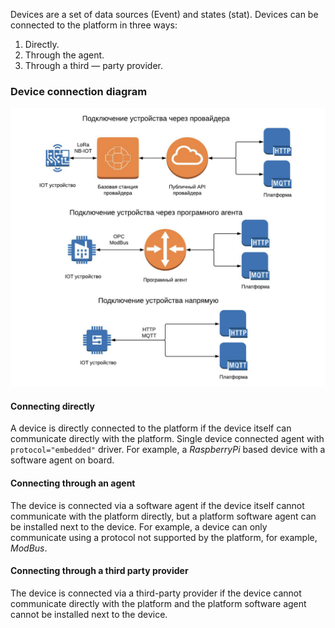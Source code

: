 Devices are a set of data sources (Event) and states (stat).
Devices can be connected to the platform in three ways:

1. Directly.
2. Through the agent.
3. Through a third — party provider.

### Device connection diagram

![](./assets/diagram.png)

#### Connecting directly

A device is directly connected to the platform if the device itself can communicate directly with the platform.
Single device connected agent with `protocol="embedded"` driver. For example, a *RaspberryPi* based device with a software agent on board.

#### Connecting through an agent

The device is connected via a software agent if the device itself cannot communicate with the platform directly, but a platform software agent can be installed next to the device. For example, a device can only communicate using a protocol not supported by the platform, for example, *ModBus*.

#### Connecting through a third party provider

The device is connected via a third-party provider if the device cannot communicate directly with the platform and the platform software agent cannot be installed next to the device.

